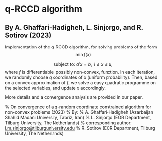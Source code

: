 # q-RCCD algorithm
## By A. Ghaffari-Hadigheh, L. Sinjorgo, and R. Sotirov (2023)

Implementation of the $q$-RCCD algorithm, for solving problems of the form
$$\min  f(x)$$ 

$$\text{subject to: } a'x = b, \text{ } l \leq x \leq u,$$ 
where $f$ is differentiable, possibly non-convex, function. In each iteration, we randomly choose $q$ coordinates of $x$ (uniform probability).
Then, based on a convex approximation of $f$, we solve a easy quadratic programme on the selected variables, and update $x$ accordingly.

More details and a convergence analysis are provided in our paper.


% On convergence of a q-random coordinate constrained algorithm for non-convex problems (2023)
% By:
% A. Ghaffari-Hadigheh (Azarbaijan Shahid Madani University, Tabriz, Iran)
% L. Sinjorgo (EOR Department, Tilburg University, The Netherlands)
%           corresponding author: l.m.sinjorgo@tilburguniversity.edu
% R. Sotirov (EOR Department, Tilburg University, The Netherlands)
